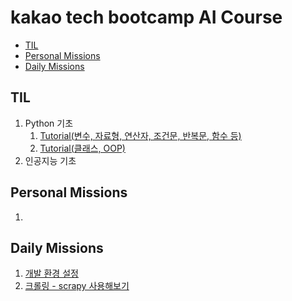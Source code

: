 # kakao tech bootcamp AI Course

- <a href="#til">TIL</a>
- <a href="#personal-missions">Personal Missions</a>
- <a href="#daily-missions">Daily Missions</a>

## TIL

1. Python 기초
    1. [Tutorial(변수, 자료형, 연산자, 조건문, 반복문, 함수 등)](TIL/tutorial_part_one.md)
    2. [Tutorial(클래스, OOP)]()
1. 인공지능 기초

## Personal Missions

1. 


## Daily Missions

1. [개발 환경 설정](PersonalMissions/setting_up_the_development_environment.md)
2. [크롤링 - scrapy 사용해보기](PersonalMissions/try_to_use_scrapy.md)